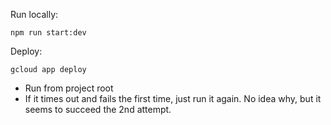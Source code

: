 Run locally: 

```
npm run start:dev
```

Deploy:
```
gcloud app deploy
```
- Run from project root
- If it times out and fails the first time, just run it again. No idea why, but it seems to succeed the 2nd attempt.